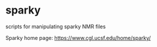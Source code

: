 # sparky
scripts for manipulating sparky NMR files

Sparky home page: https://www.cgl.ucsf.edu/home/sparky/
